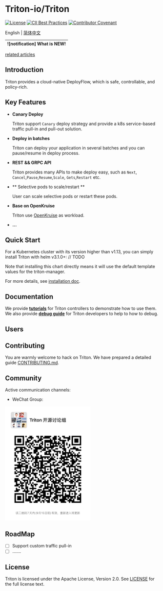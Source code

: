 # Triton-io/Triton

[![License](https://img.shields.io/badge/license-Apache%202-4EB1BA.svg)](https://www.apache.org/licenses/LICENSE-2.0.html)
[![CII Best Practices](https://bestpractices.coreinfrastructure.org/projects/2908/badge)](https://bestpractices.coreinfrastructure.org/en/projects/2908)
[![Contributor Covenant](https://img.shields.io/badge/Contributor%20Covenant-v2.0%20adopted-ff69b4.svg)](./CODE_OF_CONDUCT.md)

English | [简体中文](./README-zh_CN.md)

|![notification] What is NEW!|
|------------------|
[related articles](https://mp.weixin.qq.com/s/CAFNxnKkS5PjeE8ywfoQqQ)

## Introduction

Triton provides a cloud-native DeployFlow, which is safe, controllable, and policy-rich.

## Key Features

- **Canary Deploy**

   Triton support `Canary` deploy strategy and provide a k8s service-based traffic pull-in and pull-out solution. 

- **Deploy in batches**

    Triton can deploy your application in several batches and you can pause/resume in deploy process.

- **REST && GRPC API**

   Triton provides many APIs to make deploy easy, such as `Next`, `Cancel`,`Pause`,`Resume`,`Scale`, `Gets`,`Restart` etc. 

- ** Selective pods to scale/restart **

  User can scale selective pods or restart these pods.

- **Base on OpenKruise**

  Triton use [OpenKruise](https://openkruise.io/en-us/docs/what_is_openkruise.html) as workload.

- **...**

## Quick Start

For a Kubernetes cluster with its version higher than v1.13, you can simply install Triton with helm v3.1.0+:
// TODO

Note that installing this chart directly means it will use the default template values for the triton-manager.

For more details, see [installation doc](./docs/installation/README.md).

## Documentation

We provide [**tutorials**](./docs/tutorial/README.md) for Triton controllers to demonstrate how to use them.
We also provide [**debug guide**](./docs/debug/README.md) for Triton developers to help to how to debug. 

## Users


## Contributing

You are warmly welcome to hack on Triton. We have prepared a detailed guide [CONTRIBUTING.md](CONTRIBUTING.md).

## Community

Active communication channels:

- WeChat Group: 

<div>
  <img src="docs/img/triton-dev-group.JPG" width="280" title="wechat">
</div>


## RoadMap
* [ ] Support custom traffic pull-in
* [ ] .......

## License

Triton is licensed under the Apache License, Version 2.0. See [LICENSE](./LICENSE.md) for the full license text.


